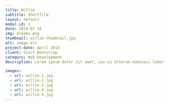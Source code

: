 ```yaml
---
title: Willie
subtitle: Shortfilm
layout: default
modal-id: 1
date: 2014-07-18
img: dreams.png
thumbnail: willie-thumbnail.jpg
alt: image-alt
project-date: April 2014
client: Start Bootstrap
category: Web Development
description: Lorem ipsum dolor sit amet, usu cu alterum nominavi lobortis. At duo novum diceret. Tantas apeirian vix et, usu sanctus postulant inciderint ut, populo diceret necessitatibus in vim. Cu eum dicam feugiat noluisse.

images:
  - url: willie-1.jpg
  - url: willie-2.jpg
  - url: willie-3.jpg
  - url: willie-4.jpg
  - url: willie-5.jpg
---
```

